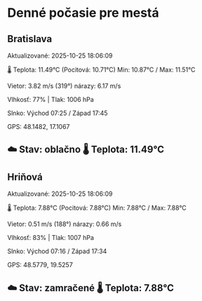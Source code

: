 ﻿# Denné počasie pre mestá

## Bratislava
Aktualizované: 2025-10-25 18:06:09

🌡️ Teplota: 11.49°C 
(Pocitová: 10.71°C)
Min: 10.87°C / Max: 11.51°C

Vietor: 3.82 m/s    (319°) 
nárazy: 6.17 m/s

Vlhkosť: 77% | Tlak: 1006 hPa

Slnko: Východ 07:25 / Západ 17:45

GPS: 48.1482, 17.1067

☁️ Stav: oblačno        🌡️ Teplota: 11.49°C
---

## Hriňová
Aktualizované: 2025-10-25 18:06:09

🌡️ Teplota: 7.88°C 
(Pocitová: 7.88°C)
Min: 7.88°C / Max: 7.88°C

Vietor: 0.51 m/s (188°)
nárazy: 0.66 m/s

Vlhkosť: 83% | Tlak: 1007 hPa

Slnko: Východ 07:16 / Západ 17:34

GPS: 48.5779, 19.5257

☁️ Stav: zamračené        🌡️ Teplota: 7.88°C
---
